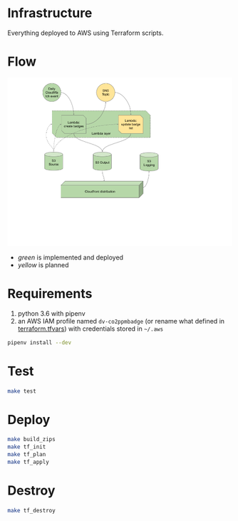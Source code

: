 # Infrastructure

Everything deployed to AWS using Terraform scripts.

# Flow

![flow](./img/flow.png)

- *green* is implemented and deployed
- *yellow* is planned

# Requirements

1. python 3.6 with pipenv
2. an AWS IAM profile named `dv-co2ppmbadge` (or rename what defined in [terraform.tfvars](../infrastructure/terraform.tfvars)) with credentials stored in `~/.aws`

```bash
pipenv install --dev
```

# Test

```bash
make test
```

# Deploy

```bash
make build_zips
make tf_init
make tf_plan
make tf_apply
```

# Destroy

```bash
make tf_destroy
```
